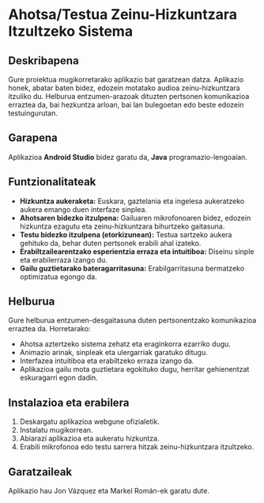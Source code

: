 # Ahotsa/Testua Zeinu-Hizkuntzara Itzultzeko Sistema

## Deskribapena

Gure proiektua mugikorretarako aplikazio bat garatzean datza. Aplikazio honek, abatar baten bidez, edozein motatako audioa zeinu-hizkuntzara itzuliko du. Helburua entzumen-arazoak dituzten pertsonen komunikazioa erraztea da, bai hezkuntza arloan, bai lan bulegoetan edo beste edozein testuingurutan.

## Garapena

Aplikazioa **Android Studio** bidez garatu da, **Java** programazio-lengoaian.

## Funtzionalitateak

- **Hizkuntza aukeraketa:** Euskara, gaztelania eta ingelesa aukeratzeko aukera emango duen interfaze sinplea.
- **Ahotsaren bidezko itzulpena:** Gailuaren mikrofonoaren bidez, edozein hizkuntza ezagutu eta zeinu-hizkuntzara bihurtzeko gaitasuna.
- **Testu bidezko itzulpena (etorkizunean):** Testua sartzeko aukera gehituko da, behar duten pertsonek erabili ahal izateko.
- **Erabiltzailearentzako esperientzia erraza eta intuitiboa:** Diseinu sinple eta erabilerraza izango du.
- **Gailu guztietarako bateragarritasuna:** Erabilgarritasuna bermatzeko optimizatua egongo da.

## Helburua

Gure helburua entzumen-desgaitasuna duten pertsonentzako komunikazioa erraztea da. Horretarako:

- Ahotsa aztertzeko sistema zehatz eta eraginkorra ezarriko dugu.
- Animazio arinak, sinpleak eta ulergarriak garatuko ditugu.
- Interfazea intuitiboa eta erabiltzeko erraza izango da.
- Aplikazioa gailu mota guztietara egokituko dugu, herritar gehienentzat eskuragarri egon dadin.

## Instalazioa eta erabilera

1. Deskargatu aplikazioa webgune ofizialetik.
2. Instalatu mugikorrean.
3. Abiarazi aplikazioa eta aukeratu hizkuntza.
4. Erabili mikrofonoa edo testu sarrera hitzak zeinu-hizkuntzara itzultzeko.

## Garatzaileak

Aplikazio hau Jon Vázquez eta Markel Román-ek garatu dute.
